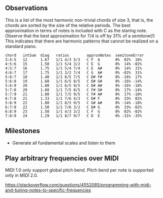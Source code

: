 ## Observations

This is a list of the most harmonic non-trivial chords of size 3,
that is, the chords are sorted by the size of the relative periods.
The best approximation in terms of notes is included with C as the
staring note. Observe that the best approximation for 7/4 is off by
31% of a semitone(!) This indicates that there are harmonic patterns
that cannot be realized on a standard piano.

```
chord   intSum  diag   ratios        approxNotes  semitoneError
3:4:5   12      1.67   1/1 4/3 5/3   C F  A       0%  02%  16%
4:5:6   15      1.50   1/1 5/4 3/2   C E  G       0%  14% -02%
4:5:7   16      1.75   1/1 5/4 7/4   C E  A#      0%  14%  31%
4:6:7   17      1.75   1/1 3/2 7/4   C G  A#      0% -02%  31%
5:6:7   18      1.40   1/1 6/5 7/5   C D# F#      0% -16%  17%
5:6:8   19      1.60   1/1 6/5 8/5   C D# G#      0% -16% -14%
5:6:9   20      1.80   1/1 6/5 9/5   C D# A#      0% -16% -18%
5:7:8   20      1.60   1/1 7/5 8/5   C F# G#      0%  17% -14%
5:7:9   21      1.80   1/1 7/5 9/5   C F# A#      0%  17% -18%
6:7:8   21      1.33   1/1 7/6 4/3   C D# F       0%  33%  02%
5:8:9   22      1.80   1/1 8/5 9/5   C G# A#      0% -14% -18%
6:7:9   22      1.50   1/1 7/6 3/2   C D# G       0%  33% -02%
6:8:9   23      1.50   1/1 4/3 3/2   C F  G       0%  02% -02%
7:8:9   24      1.29   1/1 8/7 9/7   C D  E       0% -31% -35%
```

## Milestones

- Generate all fundamental scales and listen to them


## Play arbitrary frequencies over MIDI

MIDI 1.0 only support global pitch bend. Pitch bend per note is supported only in MIDI 2.0.

https://stackoverflow.com/questions/4552085/programming-with-midi-and-tuning-notes-to-specific-frequencies
